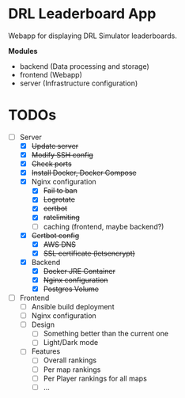# DRL Leaderboard App
Webapp for displaying DRL Simulator leaderboards.

**Modules**
* backend (Data processing and storage)
* frontend (Webapp)
* server (Infrastructure configuration)

# TODOs
* [ ] Server
  * [x] ~~Update server~~
  * [x] ~~Modify SSH config~~
  * [x] ~~Check ports~~
  * [x] ~~Install Docker, Docker Compose~~
  * [x] Nginx configuration
    * [x] ~~Fail to ban~~
    * [x] ~~Logrotate~~
    * [x] ~~certbot~~
    * [x] ~~ratelimiting~~
    * [ ] caching (frontend, maybe backend?)
  * [x] ~~Certbot config~~
    * [x] ~~AWS DNS~~
    * [x] ~~SSL certificate (letsencrypt)~~
  * [x] Backend
    * [x] ~~Docker JRE Container~~ 
    * [x] ~~Nginx configuration~~
    * [x] ~~Postgres Volume~~
* [ ] Frontend
  * [ ] Ansible build deployment 
  * [ ] Nginx configuration
  * [ ] Design
    * [ ] Something better than the current one
    * [ ] Light/Dark mode
  * [ ] Features
    * [ ] Overall rankings
    * [ ] Per map rankings
    * [ ] Per Player rankings for all maps
    * [ ] ...
